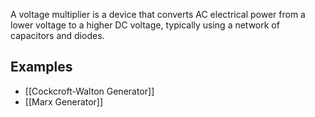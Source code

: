 A voltage multiplier is a device that converts AC electrical power from a lower voltage to a higher DC voltage, typically using a network of capacitors and diodes.

## Examples
- [[Cockcroft-Walton Generator]]
- [[Marx Generator]]